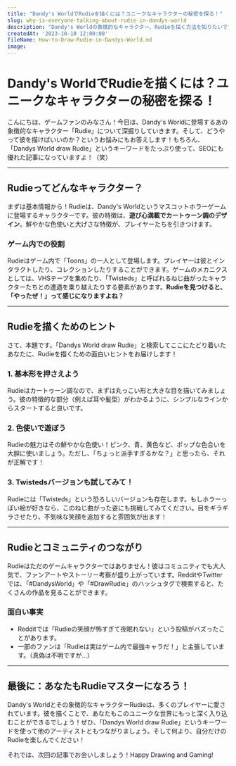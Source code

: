 ```yaml
---
title: "Dandy's WorldでRudieを描くには？ユニークなキャラクターの秘密を探る！"
slug: why-is-everyone-talking-about-rudie-in-dandys-world
description: "Dandy's Worldの象徴的なキャラクター、Rudieを描く方法を知りたいですか？彼のデザインの秘密やゲーム内での役割、そしてコミュニティでの人気について面白おかしく解説します！"
createdAt: '2023-10-10 12:00:00'
fileName: How-to-Draw-Rudie-in-Dandys-World.md
image: 
---
```


# Dandy's WorldでRudieを描くには？ユニークなキャラクターの秘密を探る！

こんにちは、ゲームファンのみなさん！今日は、Dandy's Worldに登場するあの象徴的なキャラクター「Rudie」について深掘りしていきます。そして、どうやって彼を描けばいいのか？というお悩みにもお答えします！もちろん、「Dandys World draw Rudie」というキーワードをたっぷり使って、SEOにも優れた記事になっていますよ！（笑）

---

## Rudieってどんなキャラクター？

まずは基本情報から！Rudieは、Dandy's Worldというマスコットホラーゲームに登場するキャラクターです。彼の特徴は、**遊び心満載でカートゥーン調のデザイン**。鮮やかな色使いと大げさな特徴が、プレイヤーたちを引きつけます。

### ゲーム内での役割
Rudieはゲーム内で「Toons」の一人として登場します。プレイヤーは彼とインタラクトしたり、コレクションしたりすることができます。ゲームのメカニクスとしては、VHSテープを集めたり、「Twisteds」と呼ばれるねじ曲がったキャラクターたちとの遭遇を乗り越えたりする要素があります。**Rudieを見つけると、「やったぜ！」って感じになりますよね？**

---

## Rudieを描くためのヒント

さて、本題です。「Dandys World draw Rudie」と検索してここにたどり着いたあなたに、Rudieを描くための面白いヒントをお届けします！

### 1. **基本形を押さえよう**
Rudieはカートゥーン調なので、まずは丸っこい形と大きな目を描いてみましょう。彼の特徴的な部分（例えば耳や髪型）がわかるように、シンプルなラインからスタートすると良いです。

### 2. **色使いで遊ぼう**
Rudieの魅力はその鮮やかな色使い！ピンク、青、黄色など、ポップな色合いを大胆に使いましょう。ただし、「ちょっと派手すぎるかな？」と思ったら、それが正解です！

### 3. **Twistedsバージョンも試してみて！**
Rudieには「Twisteds」という恐ろしいバージョンも存在します。もしホラーっぽい絵が好きなら、このねじ曲がった姿にも挑戦してみてください。目をギラギラさせたり、不気味な笑顔を追加すると雰囲気が出ます！

---

## Rudieとコミュニティのつながり

Rudieはただのゲームキャラクターではありません！彼はコミュニティでも大人気で、ファンアートやストーリー考察が盛り上がっています。RedditやTwitterでは、「#DandysWorld」や「#DrawRudie」のハッシュタグで検索すると、たくさんの作品を見ることができます。

### 面白い事実
- Redditでは「Rudieの笑顔が怖すぎて夜眠れない」という投稿がバズったことがあります。
- 一部のファンは「Rudieは実はゲーム内で最強キャラだ！」と主張しています。（真偽は不明ですが…）

---

## 最後に：あなたもRudieマスターになろう！

Dandy's Worldとその象徴的なキャラクターRudieは、多くのプレイヤーに愛されています。彼を描くことで、あなたもこのユニークな世界にもっと深く入り込むことができるでしょう！ぜひ、「Dandys World draw Rudie」というキーワードを使って他のアーティストともつながりましょう。そして何より、自分だけのRudieを楽しんでください！

それでは、次回の記事でお会いしましょう！Happy Drawing and Gaming!
